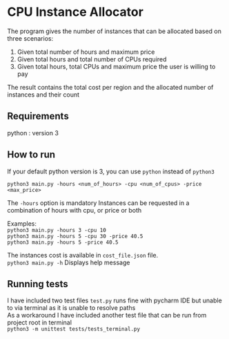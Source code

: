 # CPU Instance Allocator

The program gives the number of instances that can be allocated based on three scenarios:
1. Given total number of hours and maximum price
2. Given total hours and total number of CPUs required
3. Given total hours, total CPUs and maximum price the user is willing to pay

The result contains the total cost per region and the allocated number of instances and their count

## Requirements
python : version 3

## How to run
If your default python version is 3, you can use ``python`` instead of ``python3``  

``python3 main.py -hours <num_of_hours> -cpu <num_of_cpus> -price <max_price> ``  

The ``-hours`` option is mandatory
Instances can be requested in a combination of hours with cpu, or price or both

Examples:  
``python3 main.py -hours 3 -cpu 10``  
``python3 main.py -hours 5 -cpu 30 -price 40.5``  
``python3 main.py -hours 5 -price 40.5``   

The instances cost is available in ``cost_file.json`` file.  
``python3 main.py -h`` Displays help message

## Running tests
I have included two test files
``test.py`` runs fine with pycharm IDE but unable to via terminal as it is unable to resolve paths  
As a workaround I have included another test file that can be run from project root in terminal  
``python3 -m unittest tests/tests_terminal.py``  